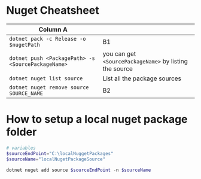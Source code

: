 # Nuget Cheatsheet

| Column A                                           |                                                         |
| -------------------------------------------------- | ------------------------------------------------------- |
| `dotnet pack -c Release -o $nugetPath`             | B1                                                      |
| `dotnet push <PackagePath> -s <SourcePackageName>` | you can get `<SourcePackageName>` by listing the source |
| `dotnet nuget list source`                         | List all the package sources                            |
| `dotnet nuget remove source SOURCE_NAME`           | B2                                                      |


# How to setup a local nuget package folder

```powershell
# variables
$sourceEndPoint="C:\localNuggetPackages"
$sourceName="localNugetPackageSource"

dotnet nuget add source $sourceEndPoint -n $sourceName
```